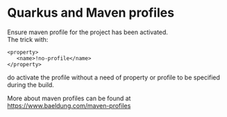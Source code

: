 # Quarkus and Maven profiles
Ensure maven profile for the project has been activated.  
The trick with:
```
<property>
   <name>!no-profile</name>
</property>
```
do activate the profile without a need of property or profile to be specified during the build.

More about maven profiles can be found at https://www.baeldung.com/maven-profiles